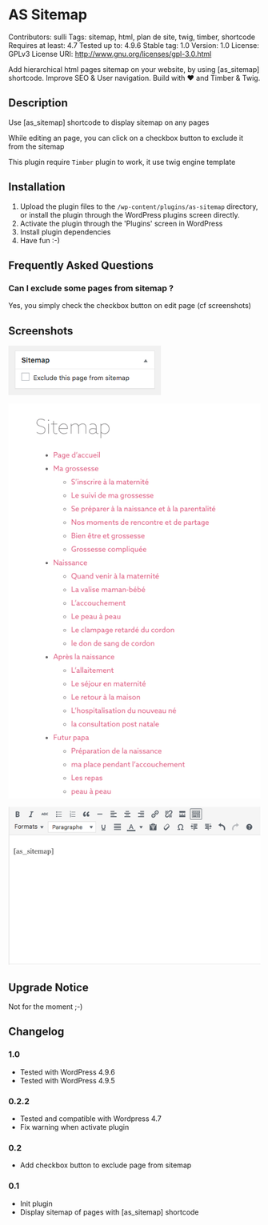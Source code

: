 # AS Sitemap
Contributors: sulli
Tags: sitemap, html, plan de site, twig, timber, shortcode
Requires at least: 4.7
Tested up to: 4.9.6
Stable tag: 1.0
Version: 1.0
License: GPLv3
License URI: http://www.gnu.org/licenses/gpl-3.0.html


Add hierarchical html pages sitemap on your website, by using [as_sitemap] shortcode. Improve SEO & User navigation. Build with ❤ and Timber & Twig.


## Description

Use [as_sitemap] shortcode to display sitemap on any pages

While editing an page, you can click on a checkbox button to exclude it from the sitemap

This plugin require `Timber` plugin to work, it use twig engine template


## Installation

1. Upload the plugin files to the `/wp-content/plugins/as-sitemap` directory, or install the plugin through the WordPress plugins screen directly.
2. Activate the plugin through the 'Plugins' screen in WordPress
3. Install plugin dependencies
4. Have fun :-)



## Frequently Asked Questions


### Can I exclude some pages from sitemap ?

Yes, you simply check the checkbox button on edit page (cf screenshots)



## Screenshots

![Alt text](/assets/screenshot-1.png?raw=true "Exclude page from sitemap")

![Alt text](/assets/screenshot-2.png?raw=true "Sitemap example")

![Alt text](/assets/screenshot-3.png?raw=true "Sitemap shortcode")



## Upgrade Notice ##

Not for the moment ;-)



## Changelog

### 1.0
* Tested with WordPress 4.9.6
* Tested with WordPress 4.9.5

### 0.2.2
* Tested and compatible with Wordpress 4.7
* Fix warning when activate plugin

### 0.2
* Add checkbox button to exclude page from sitemap

### 0.1
* Init plugin
* Display sitemap of pages with [as_sitemap] shortcode
